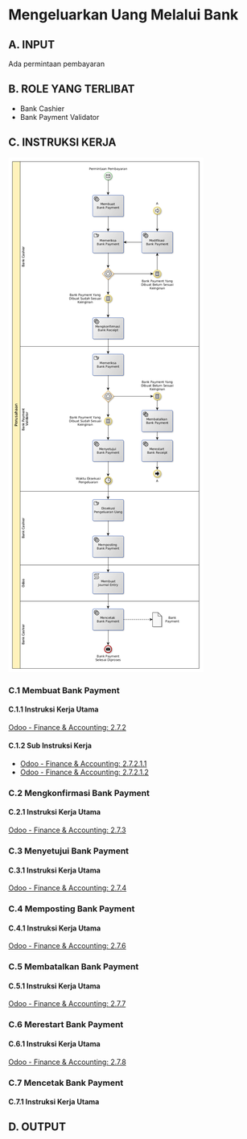 # Mengeluarkan Uang Melalui Bank

## <a name="input">A. INPUT</a>

Ada permintaan pembayaran

## <a name="role">B. ROLE YANG TERLIBAT</a>

* Bank Cashier
* Bank Payment Validator

## <a name="instruksi">C. INSTRUKSI KERJA</a>

![](../img/pengeluaran-bank.png)

### C.1 Membuat Bank Payment

#### C.1.1 Instruksi Kerja Utama

[Odoo - Finance & Accounting: 2.7.2](https://open-synergy.github.io/mdbook-fa/transaksi/bank-payment/membuat.html)

#### C.1.2 Sub Instruksi Kerja

* [Odoo - Finance & Accounting: 2.7.2.1.1](https://open-synergy.github.io/mdbook-fa/transaksi/bank-payment/membuat-detail-import.html)
* [Odoo - Finance & Accounting: 2.7.2.1.2](https://open-synergy.github.io/mdbook-fa/transaksi/bank-payment/membuat-detail-manual.html)

### C.2 Mengkonfirmasi Bank Payment

#### C.2.1 Instruksi Kerja Utama

[Odoo - Finance & Accounting: 2.7.3](https://open-synergy.github.io/mdbook-fa/transaksi/bank-payment/konfirmasi.html)

### C.3 Menyetujui Bank Payment

#### C.3.1 Instruksi Kerja Utama

[Odoo - Finance & Accounting: 2.7.4](https://open-synergy.github.io/mdbook-fa/transaksi/bank-payment/approve.html)

### C.4 Memposting Bank Payment

#### C.4.1 Instruksi Kerja Utama

[Odoo - Finance & Accounting: 2.7.6](https://open-synergy.github.io/mdbook-fa/transaksi/bank-payment/post.html)

### C.5 Membatalkan Bank Payment

#### C.5.1 Instruksi Kerja Utama

[Odoo - Finance & Accounting: 2.7.7](https://open-synergy.github.io/mdbook-fa/transaksi/bank-payment/batal.html)

### C.6 Merestart Bank Payment

#### C.6.1 Instruksi Kerja Utama

[Odoo - Finance & Accounting: 2.7.8](https://open-synergy.github.io/mdbook-fa/transaksi/bank-payment/restart.html)

### C.7 Mencetak Bank Payment

#### C.7.1 Instruksi Kerja Utama

## <a name="output">D. OUTPUT</output>
